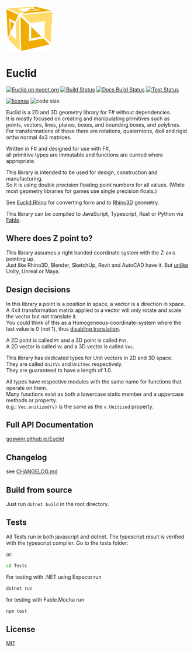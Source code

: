 

![Logo](https://raw.githubusercontent.com/goswinr/Euclid/main/Docs/img/logo128.png)

# Euclid


[![Euclid on nuget.org](https://img.shields.io/nuget/v/Euclid)](https://www.nuget.org/packages/Euclid/)
[![Build Status](https://github.com/goswinr/Euclid/actions/workflows/build.yml/badge.svg)](https://github.com/goswinr/Euclid/actions/workflows/build.yml)
[![Docs Build Status](https://github.com/goswinr/Euclid/actions/workflows/docs.yml/badge.svg)](https://github.com/goswinr/Euclid/actions/workflows/docs.yml)
[![Test Status](https://github.com/goswinr/Euclid/actions/workflows/test.yml/badge.svg)](https://github.com/goswinr/Euclid/actions/workflows/test.yml)
<!-- [![Hits](https://hits.seeyoufarm.com/api/count/incr/badge.svg?url=https%3A%2F%2Fgithub.com%2Fgoswinr%2FEuclid&count_bg=%2379C83D&title_bg=%23555555&icon=github.svg&icon_color=%23E7E7E7&title=hits&edge_flat=false)](https://hits.seeyoufarm.com) -->
[![license](https://img.shields.io/github/license/goswinr/Euclid)](LICENSE.md)
![code size](https://img.shields.io/github/languages/code-size/goswinr/Euclid.svg)


Euclid is a 2D and 3D geometry library for F# without dependencies.<br>
It is mostly focused on creating and manipulating primitives such as<br>
points, vectors, lines, planes, boxes, and bounding boxes, and polylines.<br>
For transformations of those there are rotations, quaternions, 4x4 and rigid ortho normal 4x3 matrices.

Written in F# and designed for use with F#, <br>
all primitive types are immutable and functions are curried where appropriate.<br>

This library is intended to be used for design, construction and manufacturing.<br>
So it is using double precision floating point numbers for all values. (While most geometry libraries for games use single precision floats.)

See [Euclid.Rhino](https://github.com/goswinr/Euclid.Rhino) for converting form and to [Rhino3D](https://www.rhino3d.com/) geometry.

This library can be compiled to JavaScript, Typescript, Rust or Python via [Fable](https://fable.io/).

## Where does Z point to?

This library assumes a right handed coordinate system with the Z-axis pointing up.<br>
Just like Rhino3D, Blender, SketchUp, Revit and AutoCAD have it. But [unlike](https://bsky.app/profile/freya.bsky.social/post/3lat5r6hlck25) Unity, Unreal or Maya.


## Design decisions

In this library a point is a position in space, a vector is a direction in space.<br>
A 4x4 transformation matrix applied to a vector will only rotate and scale the vector but not translate it.<br>
You could think of this as a Homogeneous-coordinate-system where the last value is 0 (not 1), thus [disabling translation](https://www.youtube.com/watch?v=o-xwmTODTUI&t=216s).

A 2D point is called `Pt` and a 3D point is called `Pnt`.<br>
A 2D vector is called `Vc` and a 3D vector is called `Vec`.<br>

This library has dedicated types for Unit vectors in 2D and 3D space.<br>
They are called `UnitVc` and `UnitVec` respectively.<br>
They are guaranteed to have a length of 1.0.

All types have respective modules with the same name for functions that operate on them.<br>
Many functions exist as both a lowercase static member and a uppercase methods or property.<br>
e.g.: `Vec.unitized(v)` is the same as the `v.Unitized` property.<br>

## Full API Documentation

[goswinr.github.io/Euclid](https://goswinr.github.io/Euclid/reference/euclid.html)

## Changelog
see [CHANGELOG.md](https://github.com/goswinr/Euclid/blob/main/CHANGELOG.md)

## Build from source
Just run `dotnet build` in the root directory.


## Tests
All Tests run in both javascript and dotnet.
The typescript result is verified with the typescript compiler.
Go to the tests folder:

or:

```bash
cd Tests
```

For testing with .NET using Expecto run

```bash
dotnet run
```

for testing with Fable.Mocha run

```bash
npm test
```

## License
[MIT](https://github.com/goswinr/Euclid/blob/main/LICENSE.md)


